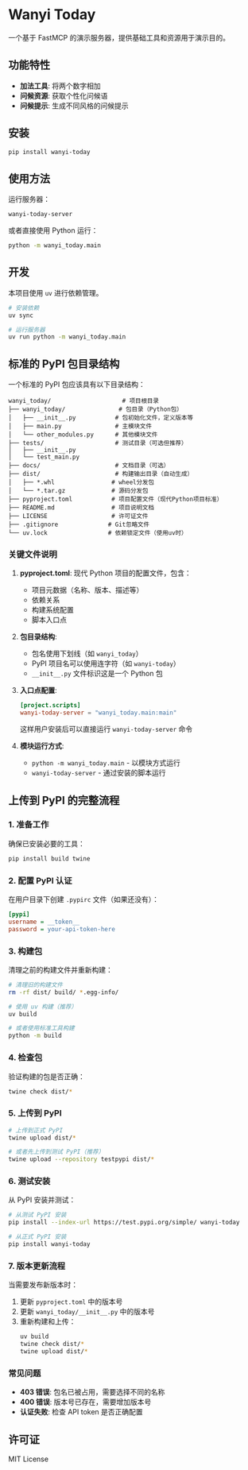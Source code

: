 # Wanyi Today

一个基于 FastMCP 的演示服务器，提供基础工具和资源用于演示目的。

## 功能特性

- **加法工具**: 将两个数字相加
- **问候资源**: 获取个性化问候语
- **问候提示**: 生成不同风格的问候提示

## 安装

```bash
pip install wanyi-today
```

## 使用方法

运行服务器：

```bash
wanyi-today-server
```

或者直接使用 Python 运行：

```bash
python -m wanyi_today.main
```

## 开发

本项目使用 `uv` 进行依赖管理。

```bash
# 安装依赖
uv sync

# 运行服务器
uv run python -m wanyi_today.main
```

## 标准的 PyPI 包目录结构

一个标准的 PyPI 包应该具有以下目录结构：

```
wanyi_today/                    # 项目根目录
├── wanyi_today/               # 包目录（Python包）
│   ├── __init__.py           # 包初始化文件，定义版本等
│   ├── main.py               # 主模块文件
│   └── other_modules.py      # 其他模块文件
├── tests/                    # 测试目录（可选但推荐）
│   ├── __init__.py
│   └── test_main.py
├── docs/                     # 文档目录（可选）
├── dist/                     # 构建输出目录（自动生成）
│   ├── *.whl                # wheel分发包
│   └── *.tar.gz             # 源码分发包
├── pyproject.toml           # 项目配置文件（现代Python项目标准）
├── README.md                # 项目说明文档
├── LICENSE                  # 许可证文件
├── .gitignore              # Git忽略文件
└── uv.lock                 # 依赖锁定文件（使用uv时）
```

### 关键文件说明

1. **pyproject.toml**: 现代 Python 项目的配置文件，包含：
   - 项目元数据（名称、版本、描述等）
   - 依赖关系
   - 构建系统配置
   - 脚本入口点

2. **包目录结构**:
   - 包名使用下划线（如 `wanyi_today`）
   - PyPI 项目名可以使用连字符（如 `wanyi-today`）
   - `__init__.py` 文件标识这是一个 Python 包

3. **入口点配置**:
   ```toml
   [project.scripts]
   wanyi-today-server = "wanyi_today.main:main"
   ```
   这样用户安装后可以直接运行 `wanyi-today-server` 命令

4. **模块运行方式**:
   - `python -m wanyi_today.main` - 以模块方式运行
   - `wanyi-today-server` - 通过安装的脚本运行

## 上传到 PyPI 的完整流程

### 1. 准备工作

确保已安装必要的工具：
```bash
pip install build twine
```

### 2. 配置 PyPI 认证

在用户目录下创建 `.pypirc` 文件（如果还没有）：
```ini
[pypi]
username = __token__
password = your-api-token-here
```

### 3. 构建包

清理之前的构建文件并重新构建：
```bash
# 清理旧的构建文件
rm -rf dist/ build/ *.egg-info/

# 使用 uv 构建（推荐）
uv build

# 或者使用标准工具构建
python -m build
```

### 4. 检查包

验证构建的包是否正确：
```bash
twine check dist/*
```

### 5. 上传到 PyPI

```bash
# 上传到正式 PyPI
twine upload dist/*

# 或者先上传到测试 PyPI（推荐）
twine upload --repository testpypi dist/*
```

### 6. 测试安装

从 PyPI 安装并测试：
```bash
# 从测试 PyPI 安装
pip install --index-url https://test.pypi.org/simple/ wanyi-today

# 从正式 PyPI 安装
pip install wanyi-today
```

### 7. 版本更新流程

当需要发布新版本时：

1. 更新 `pyproject.toml` 中的版本号
2. 更新 `wanyi_today/__init__.py` 中的版本号
3. 重新构建和上传：
   ```bash
   uv build
   twine check dist/*
   twine upload dist/*
   ```

### 常见问题

- **403 错误**: 包名已被占用，需要选择不同的名称
- **400 错误**: 版本号已存在，需要增加版本号
- **认证失败**: 检查 API token 是否正确配置

## 许可证

MIT License